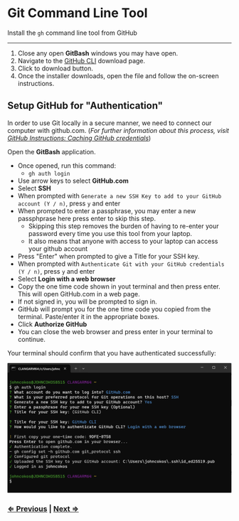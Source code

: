 # Git Command Line Tool

Install the `gh` command line tool from GitHub

---

1. Close any open **GitBash** windows you may have open.
1. Navigate to the [GitHub CLI](https://cli.github.com/) download page.
1. Click to download button.
1. Once the installer downloads, open the file and follow the on-screen instructions.

## Setup GitHub for "Authentication"

In order to use Git locally in a secure manner, we need to connect our computer with github.com. (_For further information about this process, visit [GitHub Instructions: Caching GitHub credentials](https://docs.github.com/en/get-started/getting-started-with-git/caching-your-github-credentials-in-git)_)

Open the **GitBash** application.

- Once opened, run this command:
  - `gh auth login`
- Use arrow keys to select **GitHub.com**
- Select **SSH**
- When prompted with `Generate a new SSH Key to add to your GitHub account (Y / n)`, press `y` and enter
- When prompted to enter a passphrase, you may enter a new passphprase here press enter to skip this step.
  - Skipping this step removes the burden of having to re-enter your password every time you use this tool from your laptop.
  - It also means that anyone with access to your laptop can access your github account
- Press "Enter" when prompted to give a Title for your SSH key.
- When prompted with `Authenticate Git with your GitHub credentials (Y / n)`, press `y` and enter
- Select **Login with a web browser**
- Copy the one time code shown in yout terminal and then press enter. This will open GitHub.com in a web page.
- If not signed in, you will be prompted to sign in.
- GitHub will prompt you for the one time code you copied from the terminal. Paste/enter it in the appropriate boxes.
- Click **Authorize GitHub**
- You can close the web browser and press enter in your terminal to continue.

Your terminal should confirm that you have authenticated successfully:

![GitHub Authentication](./gh-auth.png)

### [⇐ Previous](./1-gitbash.md) | [Next ⇒](./3-vscode.md)
